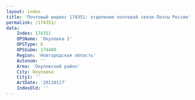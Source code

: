 ```yaml
---
layout: index
title: 'Почтовый индекс 174351: отделение почтовой связи Почты России'
permalink: /174351/
data:
    Index: 174351
    OPSName: 'Окуловка 1'
    OPSType: О
    OPSSubm: 174400
    Region: 'Новгородская область'
    Autonom: ''
    Area: 'Окуловский район'
    City: Окуловка
    City1: ''
    ActDate: '20110117'
    IndexOld: ''
---
```

